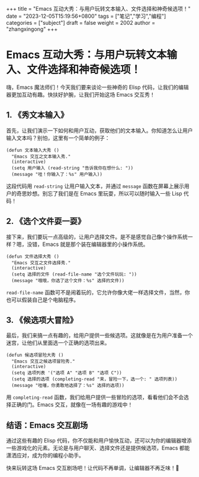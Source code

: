 +++
title = "Emacs 互动大秀：与用户玩转文本输入、文件选择和神奇候选项！"
date = "2023-12-05T15:19:56+0800"
tags = ["笔记","学习","编程"]
categories = ["subject"]
draft = false
weight = 2002
author = "zhangxingong"
+++

# Emacs 互动大秀：与用户玩转文本输入、文件选择和神奇候选项！

嗨，Emacs 魔法师们！今天我们要来谈论一些神奇的 Elisp 代码，让我们的编辑器更加互动有趣。快扶好护腕，让我们开始这场 Emacs 交互秀！

## 1. 《秀文本输入》

首先，让我们演示一下如何和用户互动，获取他们的文本输入。你知道怎么让用户输入文本吗？别怕，这里有一个简单的例子：

```emacs-lisp
(defun 文本输入大秀 ()
  "Emacs 交互之文本输入秀."
  (interactive)
  (setq 用户输入 (read-string "告诉我你在想什么: "))
  (message "哇！你输入了：%s" 用户输入))
```

这段代码用 `read-string` 让用户输入文本，并通过 `message` 函数在屏幕上展示用户的奇思妙想。别忘了我们是在 Emacs 里玩耍，所以可以随时输入一些 Lisp 代码！

## 2. 《选个文件耍一耍》

接下来，我们要玩一点高级的，让用户选择文件。是不是感觉自己像个操作系统一样？嗯，没错，Emacs 就是那个装在编辑器里的小操作系统。

```emacs-lisp
(defun 文件选择大秀 ()
  "Emacs 交互之文件选择秀."
  (interactive)
  (setq 选择的文件 (read-file-name "选个文件玩玩: "))
  (message "哦哦，你选了这个文件：%s" 选择的文件))
```

`read-file-name` 函数可不是闹着玩的，它允许你像大佬一样选择文件，当然，你也可以假装自己是个电脑程序。

## 3. 《候选项大冒险》

最后，我们来搞一点有趣的，给用户提供一些候选项。这就像是在为用户准备一个迷宫，让他们从里面选一个正确的选项出来。

```emacs-lisp
(defun 候选项冒险大秀 ()
  "Emacs 交互之候选项冒险秀."
  (interactive)
  (setq 选项列表 '("选项 A" "选项 B" "选项 C"))
  (setq 选择的选项 (completing-read "来，冒险一下，选一个: " 选项列表))
  (message "哇噻，你勇敢地选择了：%s" 选择的选项))
```

用 `completing-read` 函数，我们给用户提供一些冒险的选项，看看他们会不会选择正确的门。Emacs 交互，就像在一场有趣的游戏中！

## 结语：Emacs 交互剧场

通过这些有趣的 Elisp 代码，你不仅能和用户愉快互动，还可以为你的编辑器增添一些游戏化的元素。无论是与用户聊天、选择文件还是提供候选项，Emacs 都能潇洒应对，成为你的编程小助手。

快来玩转这场 Emacs 交互剧场吧！让代码不再单调，让编辑器不再乏味！🚀
